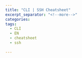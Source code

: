 ```yaml
---
title: "CLI | SSH Cheatsheet"
excerpt_separator: "<!--more-->"
categories:
tags:
  - CLI
  - EN
  - cheatsheet
  - ssh
  
---
```




